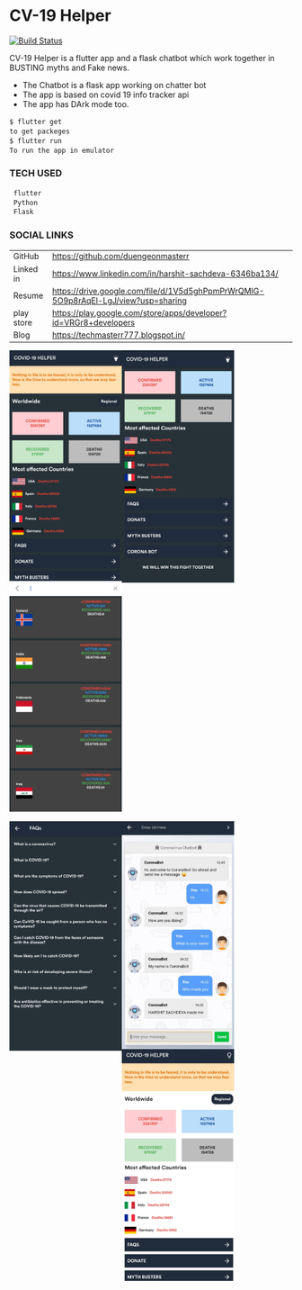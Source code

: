 # CV-19 Helper

[![Build Status](https://travis-ci.org/joemccann/dillinger.svg?branch=master)](https://cvbot-19.herokuapp.com/)

CV-19 Helper is a flutter app and a flask chatbot which work together in BUSTING myths and Fake news.
  - The Chatbot is a flask app working on chatter bot
  - The app is based on covid 19 info tracker api
  - The app has DArk mode too.



```sh
$ flutter get
to get packeges
$ flutter run
To run the app in emulator
```

### TECH USED 
```sh
 flutter 
 Python
 Flask
```



### SOCIAL LINKS

|  |  |
| ------ | ------ |
| GitHub | https://github.com/duengeonmasterr|
| Linked in | https://www.linkedin.com/in/harshit-sachdeva-6346ba134/|
| Resume | https://drive.google.com/file/d/1V5d5ghPpmPrWrQMIG-5O9p8rAqEl-LgJ/view?usp=sharing |
| play store | https://play.google.com/store/apps/developer?id=VRGr8+developers |
| Blog |https://techmasterr777.blogspot.in/ |

<img align="left" src="screenshot/Screenshot_20200418-162037.jpg" width="200">  <img align="center" src="screenshot/Screenshot_20200418-162043.jpg" width="200"> <img  src="screenshot/Screenshot_20200418-162056.jpg" width="200">


<img align="left" src="screenshot/Screenshot_20200418-162102.jpg" width="200">  <img align="center" src="screenshot/Screenshot_20200418-162235.jpg" width="200"> <img  src="screenshot/Screenshot_20200418-162241.jpg" width="200">
